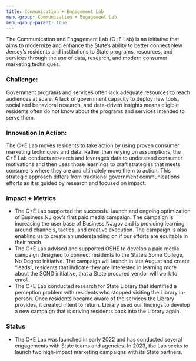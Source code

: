 ```yaml
---
title: Communication + Engagement Lab
menu-group: Communication + Engagement Lab
menu-group-parent: true
---
```


The Communication and Engagement Lab (C+E Lab) is an initiative that aims to modernize and enhance the State’s ability to better connect New Jersey’s residents and institutions to State programs, resources, and services through the use of data, research, and modern consumer marketing techniques.

### Challenge:
 Government programs and services often lack adequate resources to reach audiences at scale. A lack of government capacity to deploy new tools, social and behavioral research, and data-driven insights means eligible residents often do not know about the programs and services intended to serve them.

### Innovation In Action:
 The C+E Lab moves residents to take action by using proven consumer marketing techniques and data. Rather than relying on assumptions, the C+E Lab conducts research and leverages data to understand consumer motivations and then uses those learnings to craft strategies that meets consumers where they are and ultimately move them to action. This strategic approach differs from traditional government communications efforts as it is guided by research and focused on impact.

### Impact + Metrics

- The C+E Lab supported the successful launch and ongoing optimization of Business.NJ.gov’s first paid media campaign. The campaign is increasing the user base of Business.NJ.gov and is providing learning around channels, tactics, and creative execution. The campaign is also enabling us to create an understanding on if our efforts are equitable in their reach.
- The C+E Lab advised and supported OSHE to develop a paid media campaign designed to connect residents to the State’s Some College, No Degree initiative. The campaign will launch in late August and create “leads”, residents that indicate they are interested in learning more about the SCND initiative, that a State procured vendor will work to enroll.
- The C+E Lab conducted research for State Library that identified a perception problem with residents who stopped visiting the Library in-person. Once residents became aware of the services the Library provides, it created intent to return. Library used our findings to develop a new campaign that is driving residents back into the Library again.

### Status

- The C+E Lab was launched in early 2022 and has conducted several engagements with State teams and agencies. In 2023, the Lab seeks to launch two high-impact marketing campaigns with its State partners.
